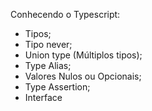 Conhecendo o Typescript:

- Tipos;
- Tipo never;
- Union type (Múltiplos tipos);
- Type Alias;
- Valores Nulos ou Opcionais;
- Type Assertion;
- Interface